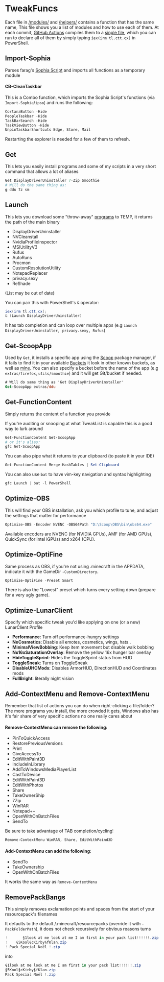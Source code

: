 # TweakFuncs
Each file in [/modules/](https://github.com/couleur-tweak-tips/TweakList/tree/master/modules) and [/helpers/](https://github.com/couleur-tweak-tips/TweakList/tree/master/helpers) contains a function that has the same name,
This file shows you a list of modules and how to use each of them.
At each commit, [GitHub Actions](https://github.com/couleur-tweak-tips/TweakList/actions) compiles them to a [single file](https://github.com/couleur-tweak-tips/TweakList/blob/master/Master.ps1),
which you can run to declare all of them by simply typing `iex(irm tl.ctt.cx)` in PowerShell.

## Import-Sophia

Parses farag's [Sophia Script](https://github.com/farag2/Sophia-Script-for-Windows) and imports all functions as a temporary module

#### CB-CleanTaskbar
This is a Combo function, which imports the Sophia Script's functions (via `Import-Sophia`/`ipso`) and runs the following:
```PowerShell
CortanaButton -Hide
PeopleTaskbar -Hide
TaskBarSearch -Hide
TaskViewButton -Hide
UnpinTaskbarShortcuts Edge, Store, Mail
```
Restarting the explorer is needed for a few of them to refresh.

## Get
This lets you easily install programs and some of my scripts in a very short command that allows a lot of aliases

```PowerShell
Get DisplayDriverUninstaller 7-Zip Smoothie
# Will do the same thing as:
g ddu 7z sm
```

## Launch

This lets you download some "throw-away" [programs](https://github.com/couleur-tweak-tips/TweakList/blob/master/modules/Installers/Launch.ps1) to TEMP, it returns the path of the main binary

- DisplayDriverUninstaller
- NVCleanstall
- NvidiaProfileInspector
- MSIUtilityV3
- Rufus
- AutoRuns
- Procmon
- CustomResolutionUtility
- NotepadReplacer
- privacy.sexy
- ReShade

(List may be out of date)


You can pair this with PowerShell's `&` operator:

```PowerShell
iex(irm tl.ctt.cx);
& (Launch DisplayDriverUninstaller)
```
It has tab completion and can loop over multiple apps (e.g `Launch DisplayDriverUninstaller, privacy.sexy, Rufus`)

## Get-ScoopApp
Used by `Get`, it installs a specific app using the [Scoop](https://scoop.sh) package manager, if it fails to find it in your available [Buckets](https://github.com/ScoopInstaller/Scoop#known-application-buckets) it look in other known buckets, as well as [mine](https://github.com/couleur-tweak-tips/utils/tree/main/bucket). You can also specify a bucket before the name of the app (e.g `extras/firefox`, `utils/smoothie`) and it will get Git/bucket if needed.
```ps
# Will do same thing as 'Get DisplayDriverUninstaller'
Get-ScoopApp extras/ddu
```



## Get-FunctionContent
Simply returns the content of a function you provide

If you're auditing or snooping at what TweakList is capable
this is a good way to lurk around
```PowerShell
Get-FunctionContent Get-ScoopApp
# or it's alias:
gfc Get-ScoopApp
```

You can also pipe what it returns to your clipboard (to paste it in your IDE)
```PowerShell
Get-FunctionContent Merge-HashTables | Set-Clipboard
```
You can also use `bat` to have vim-key navigation and syntax highlighting
```PowerShell
gfc Launch | bat -l PowerShell
```

## Optimize-OBS

This will find your OBS installation, ask you which profile to tune, and adjust the settings that matter for performance


```PowerShell
Optimize-OBS -Encoder NVENC -OBS64Path "D:\Scoop\OBS\bin\obs64.exe"
```
Available encoders are NVENC (for NVIDIA GPUs), AMF (for AMD GPUs), QuickSync (for intel iGPUs) and x264 (CPU).

## Optimize-OptiFine

Same process as OBS, if you're not using .minecraft in the APPDATA, indicate it with the GameDir `-CustomDirectory`.

```PowerShell
Optimize-OptiFine -Preset Smart
```
There is also the "Lowest" preset which turns every setting down (prepare for a very ugly game).

## Optimize-LunarClient

Specify which specific tweak you'd like applying on one (or a new) LunarClient Profile
- **Performance**: Turn off performance-hungry settings
- **NoCosmetics**: Disable all emotes, cosmetics, wings, hats..
- **MinimalViewBobbing**: Keep item movement but disable walk bobbing
- **No16xSaturationOverlay**: Remove the yellow 16x hunger bar overlay
- **HideToggleSprint**: Hides the ToggleSprint status from HUD
- **ToggleSneak**: Turns on ToggleSneak
- **DisableUHCMods**: Disables ArmorHUD, DirectionHUD and Coordinates mods
- **FullBright**: literally night vision


## Add-ContextMenu and Remove-ContextMenu
Remember that list of actions you can do when right-clicking a file/folder? The more programs you install, the more crowded it gets, Windows also has it's fair share of very specific actions no one really cares about

#### Remove-ContextMenu can remove the following:
* PinToQuickAccess
* RestorePreviousVersions
* Print
* GiveAccessTo
* EditWithPaint3D
* IncludeInLibrary
* AddToWindowsMediaPlayerList
* CastToDevice
* EditWithPaint3D
* EditWithPhotos
* Share
* TakeOwnerShip
* 7Zip
* WinRAR
* Notepad++
* OpenWithOnBatchFiles
* SendTo

Be sure to take advantage of TAB completion/cycling!
```ps
Remove-ContextMenu WinRAR, Share, EditWithPaind3D
```


#### Add-ContextMenu can add the following:
* SendTo
* TakeOwnership
* OpenWithOnBatchFiles

It works the same way as ``Remove-ContextMenu``

## RemovePackBangs

This simply removes exclamation points and spaces from the start of your resourcepack's filenames

It defaults to the default /.minecraft/resourcepacks (override it with `-PackFolderPath`), it does not check recursively for obvious reasons
turns
```PowerShell
!       §1look at me look at me I am first in your pack list!!!!!!.zip
!    §5Kool§cKirby§fKlan.zip
! Pack Special Noël !.zip
```
into
```PowerShell
§1look at me look at me I am first in your pack list!!!!!!.zip
§5Kool§cKirby§fKlan.zip
Pack Special Noël !.zip
```